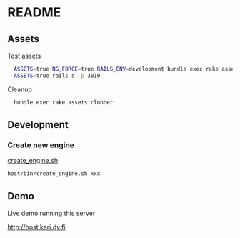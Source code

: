 # README

## Assets

Test assets
```bash
  ASSETS=true NG_FORCE=true RAILS_ENV=development bundle exec rake assets:clobber assets:precompile
  ASSETS=true rails s -p 3010
```

Cleanup
```bash
  bundle exec rake assets:clobber
```

## Development

### Create new engine

[create_engine.sh](bin/create_engine.sh)

```bash
host/bin/create_engine.sh xxx
```

## Demo

Live demo running this server

http://host.kari.dy.fi
